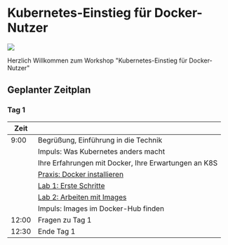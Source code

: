 # Kubernetes-Einstieg für Docker-Nutzer

![ ](https://www.heise-events.de/uploads/WQ8OofZU/767x0_2500x0/Kubernetes_Docker_2000x500.jpg)

Herzlich Willkommen zum Workshop "Kubernetes-Einstieg für Docker-Nutzer"


## Geplanter Zeitplan

### Tag 1 

|Zeit| |
|---|---|
|9:00|Begrüßung, Einführung in die Technik|
| |Impuls: Was Kubernetes anders macht|
| |Ihre Erfahrungen mit Docker, Ihre Erwartungen an K8S|
| |[Praxis: Docker installieren](setup/index.md)|
| |[Lab 1: Erste Schritte](lab1/index.md)|
| |[Lab 2: Arbeiten mit Images](lab2/index.md)|
| |Impuls: Images im Docker-Hub finden|
|12:00|Fragen zu Tag 1|
|12:30|Ende Tag 1|

